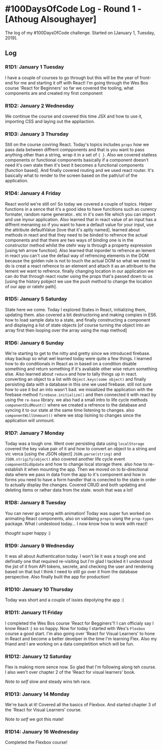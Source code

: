 # #100DaysOfCode Log - Round 1 - [Athoug Alsoughayer]

The log of my #100DaysOfCode challenge. Started on [January 1, Tuesday, 2019].

## Log

### R1D1: January 1 Tuesday
I have a couple of courses to go through but this will be the year of front-end for me and starting it off with React! 
I'm going through the Wes Bos course 'React for Beginners' so far we covered the tooling, what components are and created 
my first component 

### R1D2: January 2 Wednesday
We continue the course and covered this time JSX and how to use it, importing CSS and laying out the appliaction.

### R1D3: January 3 Thursday
Still on the course coviring React. Today's topics includes `props` how we pass data between diffrent compponents and that is you want to pass anything other than a string, wrap it in a set of `{ }`. Also we covered statless components or functional components basically if a component doesn't need it's own state then it's best it becomes a functional components [function based]. And finally covered routing and we used react router. It's basically what to render to the screen based on the path/url of the application.   

### R1D4: January 4 Friday
React world we're still on! So today we covered a couple of topics. Helper functions in a sence that it's a good idea to have funcitions such as curency formater, random name generator.. etc in it's own file which you can import and use inyour application. Also learned that in react value of an input has a diffrent menaning so if you want to have a default value for your input, use the attribute defaultValue [love that it's aptly named]. learned about methods in react and that they need to be binded to refrence the actual components and that there are two ways of binding one is in the constructor method whilst the otehr way is through a property expression [using teh arrow function]. Also learned that inporder to refrence an lement in react you can't use the defaul way of refrencing elements in the DOM because the golden rule is not to touch the actual DOM so what we need to do is creat a react refrence to an element and attach it as an attribuet to the lement we want to refrence. finally changing location in our application we can do that through react router using the props that's passed down to us [using the history pobject we use the push method to change the location of our app or ratehr path].

### R1D5: January 5 Saturday
State here we come. Today I explored States in React, initializing them, updating them. also covered a bit destructoring and making compies in ES6. how to load sample data to a state, and finally constructing a component and displaying a list of state objects [of course turning the object into an array first then looping over the array using the map method]

### R1D6: January 6 Sunday
We're starting to get to the nitty and gretty since we introduced firebase. okay backup so what wel learned today were quite a few things. I learned how to do conditionals in React as in based on a condition disable something and return something if it's avaliable other wise return something else. Also learned about `reduce` and how to tally things up in react. converting an object to a list with `Object.keys(some object)` and finally persisting data with a database in this one we used firebase. still not sure how to use it but an into wasn't bad. we inisialized the application with the firebase method `firebase.initialize()` and then connected it with react by using the `re-base` library. we also had a small intro to life cycle methods `componentDidMount()` where we created a refrence to the database and syncing it to our state at the same time listening to changes. also `componentWillUnmount()` where we stop lisining to changes since the application will unmount.

### R1D7: January 7 Monday
Today was a tough one. Went over persisting data using `localStorage` covered the key value pair of it and how to convert an object to a string and vic verca [using the JSON object] `JSON.parse(string)` and `JSON.strigify(object)` also covered another life cycle event `componentDidUpdate` and how to change local storage there. also how to re-establish it when mounting the app. Then we moved on to bi-directional data where we pass in data from the app to it's component and how in forms you need to have a form handler that is conected to the state in order to actually display the changes. Covered CRUD and both updating and deleting items or rather data from the state. wooh that was a lot!

### R1D8: January 8 Tuesday
You can never go wrong with animation! Today was super fun worked on animating React components, also on validaing `props` uisng the `prop-types` package. What i undestood today... I now know how to work with react!

_thought_ super happy :)

### R1D9: January 9 Wednesday
It was all about Authentication today. I won't lie it was a tough one and definatly one that required re-visiting but I'm glad I tackled it I understood the jist of it from API tokens, secrete, and checking the user and rendering based on that but I think I need to still go over it from the database perspective. Also finally built the app for production!

### R1D10: January 10 Thursday
Today was short and a couple of issies depolying the app :(

### R1D11: January 11 Friday
I completed the Wes Bos course 'React for Begginers'!! I can officialy say I know React :) so so happy. Now for today I started with Wes's `Flexbox` course a good start. I'm also going over 'React for Visual Learners' to hone in React and become a better develper in the time I'm learning Flex. Also my friand and I are working on a data completition which will be fun.

### R1D12: January 12 Saturday
Flex is making more sence now. So glad that I'm following along teh course. I also wen't over chapter 2 of the 'React for visual learners' book.

_Note to self_ slow and steady wins teh race.

### R1D13: January 14 Monday
We're back at it! Covered all the basics of Flexbox. And started chapter 3 of the 'React for Visual Learners' course. 

_Note to self_ we got this mate!

### R1D14: January 16 Wednesday
Completed the Flexbox course!
